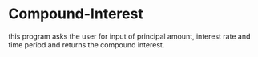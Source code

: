 # Compound-Interest
this program asks the user for input of principal amount, interest rate and time period and returns the compound interest.
